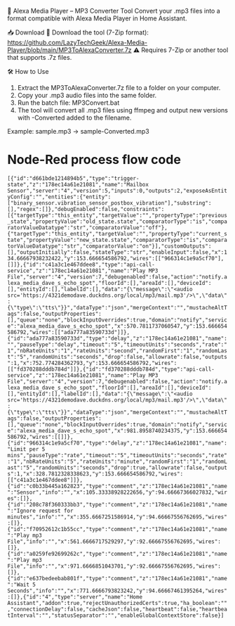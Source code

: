 🎵 Alexa Media Player – MP3 Converter Tool
Convert your .mp3 files into a format compatible with Alexa Media Player in Home Assistant.

📥 Download
🔗 Download the tool (7-Zip format):
https://github.com/LazyTechGeek/Alexa-Media-Player/blob/main/MP3ToAlexaConverter.7z
⚠️ Requires 7-Zip or another tool that supports .7z files.

🛠️ How to Use
1. Extract the MP3ToAlexaConverter.7z file to a folder on your computer.
2. Copy your .mp3 audio files into the same folder.
3. Run the batch file: MP3Convert.bat
4. The tool will convert all .mp3 files using ffmpeg and output new versions with -Converted added to the filename.

Example:
sample.mp3 → sample-Converted.mp3

# Node-Red process flow code

``
[{"id":"d661bde1214894b5","type":"trigger-state","z":"178ec14a61e21081","name":"Mailbox Sensor","server":"4","version":5,"inputs":0,"outputs":2,"exposeAsEntityConfig":"","entities":{"entity":["binary_sensor.vibration_sensor_postbox_vibration"],"substring":[],"regex":[]},"debugEnabled":false,"constraints":[{"targetType":"this_entity","targetValue":"","propertyType":"previous_state","propertyValue":"old_state.state","comparatorType":"is","comparatorValueDatatype":"str","comparatorValue":"off"},{"targetType":"this_entity","targetValue":"","propertyType":"current_state","propertyValue":"new_state.state","comparatorType":"is","comparatorValueDatatype":"str","comparatorValue":"on"}],"customOutputs":[],"outputInitially":false,"stateType":"str","enableInput":false,"x":134.66667938232422,"y":153.666654586792,"wires":[["966314c1e9a5cf70"],[]]},{"id":"c41a3c1e467ddee8","type":"api-call-service","z":"178ec14a61e21081","name":"Play MP3 File","server":"4","version":7,"debugenabled":false,"action":"notify.alexa_media_dave_s_echo_spot","floorId":[],"areaId":[],"deviceId":[],"entityId":[],"labelId":[],"data":"{\"message\":\"<audio src='https://4321demodave.duckdns.org/local/mp3/mail.mp3'/>\",\"data\":{\"type\":\"tts\"}}","dataType":"json","mergeContext":"","mustacheAltTags":false,"outputProperties":[],"queue":"none","blockInputOverrides":true,"domain":"notify","service":"alexa_media_dave_s_echo_spot","x":570.7811737060547,"y":153.666654586792,"wires":[["ada777a83590733d"]]},{"id":"ada777a83590733d","type":"delay","z":"178ec14a61e21081","name":"","pauseType":"delay","timeout":"5","timeoutUnits":"seconds","rate":"1","nbRateUnits":"1","rateUnits":"second","randomFirst":"1","randomLast":"5","randomUnits":"seconds","drop":false,"allowrate":false,"outputs":1,"x":752.774284362793,"y":153.666654586792,"wires":[["fd370288dddb784d"]]},{"id":"fd370288dddb784d","type":"api-call-service","z":"178ec14a61e21081","name":"Play MP3 File","server":"4","version":7,"debugenabled":false,"action":"notify.alexa_media_dave_s_echo_spot","floorId":[],"areaId":[],"deviceId":[],"entityId":[],"labelId":[],"data":"{\"message\":\"<audio src='https://4321demodave.duckdns.org/local/mp3/mail.mp3'/>\",\"data\":{\"type\":\"tts\"}}","dataType":"json","mergeContext":"","mustacheAltTags":false,"outputProperties":[],"queue":"none","blockInputOverrides":true,"domain":"notify","service":"alexa_media_dave_s_echo_spot","x":981.8958740234375,"y":153.666654586792,"wires":[[]]},{"id":"966314c1e9a5cf70","type":"delay","z":"178ec14a61e21081","name":"Limit per 5 mins","pauseType":"rate","timeout":"5","timeoutUnits":"seconds","rate":"1","nbRateUnits":"5","rateUnits":"minute","randomFirst":"1","randomLast":"5","randomUnits":"seconds","drop":true,"allowrate":false,"outputs":1,"x":328.7812328338623,"y":153.666654586792,"wires":[["c41a3c1e467ddee8"]]},{"id":"c0b33b445a162823","type":"comment","z":"178ec14a61e21081","name":"Sensor","info":"","x":105.33338928222656,"y":94.66667366027832,"wires":[]},{"id":"208c78f360333bb3","type":"comment","z":"178ec14a61e21081","name":"Ignore request for minutes","info":"","x":355.6667251586914,"y":94.66667556762695,"wires":[]},{"id":"f70952612c1b55cc","type":"comment","z":"178ec14a61e21081","name":"Play mp3 File","info":"","x":561.6666717529297,"y":92.66667556762695,"wires":[]},{"id":"a0259fe92699262c","type":"comment","z":"178ec14a61e21081","name":"Play mp3 File","info":"","x":971.6666851043701,"y":92.66667556762695,"wires":[]},{"id":"e637bedeebab801f","type":"comment","z":"178ec14a61e21081","name":"Wait 5 Seconds","info":"","x":771.6666793823242,"y":94.66667461395264,"wires":[]},{"id":"4","type":"server","name":"Home Assistant","addon":true,"rejectUnauthorizedCerts":true,"ha_boolean":"","connectionDelay":false,"cacheJson":false,"heartbeat":false,"heartbeatInterval":"","statusSeparator":"","enableGlobalContextStore":false}]
``
